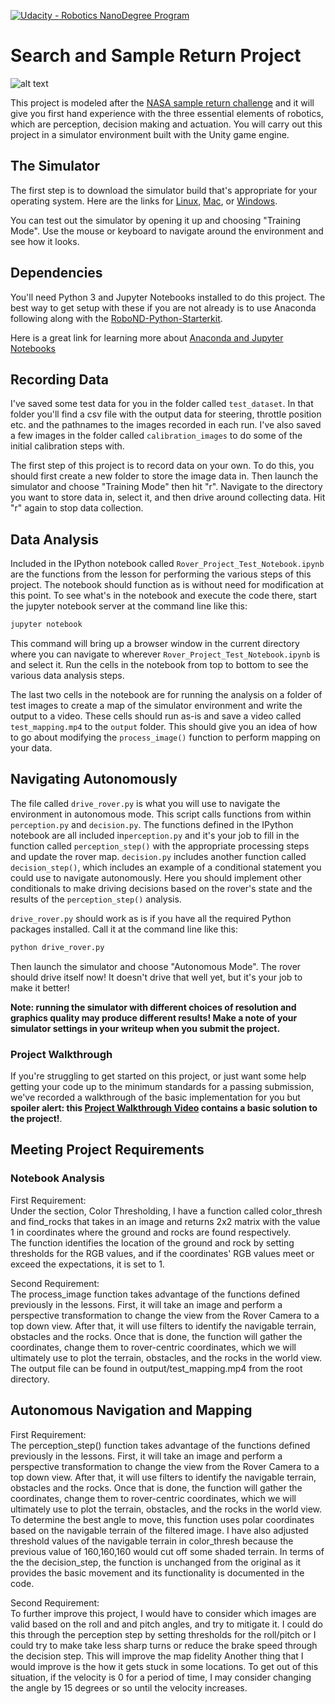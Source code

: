 [//]: # (Image References)
[image_0]: ./misc/rover_image.jpg
[![Udacity - Robotics NanoDegree Program](https://s3-us-west-1.amazonaws.com/udacity-robotics/Extra+Images/RoboND_flag.png)](https://www.udacity.com/robotics)
# Search and Sample Return Project


![alt text][image_0]

This project is modeled after the [NASA sample return challenge](https://www.nasa.gov/directorates/spacetech/centennial_challenges/sample_return_robot/index.html) and it will give you first hand experience with the three essential elements of robotics, which are perception, decision making and actuation.  You will carry out this project in a simulator environment built with the Unity game engine.  

## The Simulator
The first step is to download the simulator build that's appropriate for your operating system.  Here are the links for [Linux](https://s3-us-west-1.amazonaws.com/udacity-robotics/Rover+Unity+Sims/Linux_Roversim.zip), [Mac](	https://s3-us-west-1.amazonaws.com/udacity-robotics/Rover+Unity+Sims/Mac_Roversim.zip), or [Windows](https://s3-us-west-1.amazonaws.com/udacity-robotics/Rover+Unity+Sims/Windows_Roversim.zip).  

You can test out the simulator by opening it up and choosing "Training Mode".  Use the mouse or keyboard to navigate around the environment and see how it looks.

## Dependencies
You'll need Python 3 and Jupyter Notebooks installed to do this project.  The best way to get setup with these if you are not already is to use Anaconda following along with the [RoboND-Python-Starterkit](https://github.com/ryan-keenan/RoboND-Python-Starterkit).


Here is a great link for learning more about [Anaconda and Jupyter Notebooks](https://classroom.udacity.com/courses/ud1111)

## Recording Data
I've saved some test data for you in the folder called `test_dataset`.  In that folder you'll find a csv file with the output data for steering, throttle position etc. and the pathnames to the images recorded in each run.  I've also saved a few images in the folder called `calibration_images` to do some of the initial calibration steps with.  

The first step of this project is to record data on your own.  To do this, you should first create a new folder to store the image data in.  Then launch the simulator and choose "Training Mode" then hit "r".  Navigate to the directory you want to store data in, select it, and then drive around collecting data.  Hit "r" again to stop data collection.

## Data Analysis
Included in the IPython notebook called `Rover_Project_Test_Notebook.ipynb` are the functions from the lesson for performing the various steps of this project.  The notebook should function as is without need for modification at this point.  To see what's in the notebook and execute the code there, start the jupyter notebook server at the command line like this:

```sh
jupyter notebook
```

This command will bring up a browser window in the current directory where you can navigate to wherever `Rover_Project_Test_Notebook.ipynb` is and select it.  Run the cells in the notebook from top to bottom to see the various data analysis steps.  

The last two cells in the notebook are for running the analysis on a folder of test images to create a map of the simulator environment and write the output to a video.  These cells should run as-is and save a video called `test_mapping.mp4` to the `output` folder.  This should give you an idea of how to go about modifying the `process_image()` function to perform mapping on your data.  

## Navigating Autonomously
The file called `drive_rover.py` is what you will use to navigate the environment in autonomous mode.  This script calls functions from within `perception.py` and `decision.py`.  The functions defined in the IPython notebook are all included in`perception.py` and it's your job to fill in the function called `perception_step()` with the appropriate processing steps and update the rover map. `decision.py` includes another function called `decision_step()`, which includes an example of a conditional statement you could use to navigate autonomously.  Here you should implement other conditionals to make driving decisions based on the rover's state and the results of the `perception_step()` analysis.

`drive_rover.py` should work as is if you have all the required Python packages installed. Call it at the command line like this:

```sh
python drive_rover.py
```  

Then launch the simulator and choose "Autonomous Mode".  The rover should drive itself now!  It doesn't drive that well yet, but it's your job to make it better!  

**Note: running the simulator with different choices of resolution and graphics quality may produce different results!  Make a note of your simulator settings in your writeup when you submit the project.**

### Project Walkthrough
If you're struggling to get started on this project, or just want some help getting your code up to the minimum standards for a passing submission, we've recorded a walkthrough of the basic implementation for you but **spoiler alert: this [Project Walkthrough Video](https://www.youtube.com/watch?v=oJA6QHDPdQw) contains a basic solution to the project!**.


## Meeting Project Requirements

### Notebook Analysis
First Requirement:   
Under the section, Color Thresholding, I have a function called color_thresh and find_rocks that takes in an image and returns 2x2 matrix with the value 1 in coordinates where the ground and rocks are found respectively.  
The function identifies the location of the ground and rock by setting thresholds for the RGB values, and if the coordinates' RGB values meet or exceed the expectations, it is set to 1.

Second Requirement:  
The process_image function takes advantage of the functions defined previously in the lessons. First, it will take an image and  perform a perspective transformation to change the view from the Rover Camera to a top down view. After that, it will use filters to identify the navigable terrain, obstacles and the rocks. Once that is done, the function will gather the coordinates, change them to rover-centric coordinates, which we will ultimately use to plot the terrain, obstacles, and the rocks in the world view.
The output file can be found in output/test_mapping.mp4 from the root directory.

## Autonomous Navigation and Mapping
First Requirement:  
The perception_step() function takes advantage of the functions defined previously in the lessons. First, it will take an image and  perform a perspective transformation to change the view from the Rover Camera to a top down view. After that, it will use filters to identify the navigable terrain, obstacles and the rocks. Once that is done, the function will gather the coordinates, change them to rover-centric coordinates, which we will ultimately use to plot the terrain, obstacles, and the rocks in the world view. To determine the best angle to move, this function uses polar coordinates based on the navigable terrain of the filtered image. I have also adjusted threshold values of the navigable terrain in color_thresh because the previous value of 160,160,160 would cut off some shaded terrain.
In terms of the the decision_step, the function is unchanged from the original as it provides the basic movement and its functionality is documented in the code.  

Second Requirement:  
To further improve this project, I would have to consider which images are valid based on the roll and and pitch angles, and try to mitigate it. I could do this through the perception step by setting thresholds for the roll/pitch or I could try to make take less sharp turns or reduce the brake speed through the decision step. This will improve the map fidelity
Another thing that I would improve is the how it gets stuck in some locations. To get out of this situation, if the velocity is 0 for a period of time, I may consider changing the angle by 15 degrees or so until the velocity increases.
